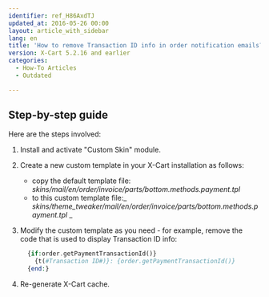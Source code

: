 ```yaml
---
identifier: ref_H86AxdTJ
updated_at: 2016-05-26 00:00
layout: article_with_sidebar
lang: en
title: 'How to remove Transaction ID info in order notification emails?'
version: X-Cart 5.2.16 and earlier
categories:
  - How-To Articles
  - Outdated

---
```



## Step-by-step guide

Here are the steps involved:

1.  Install and activate "Custom Skin" module.

2.  Create a new custom template in your X-Cart installation as follows:

    - copy the default template file:
    _skins/mail/en/order/invoice/parts/bottom.methods.payment.tpl_
    - to this custom template file:_
    _skins/theme_tweaker/mail/en/order/invoice/parts/bottom.methods.payment.tpl_
    _
3.  Modify the custom template as you need - for example, remove the code that is used to display Transaction ID info:

    ```php
      {if:order.getPaymentTransactionId()}
        {t(#Transaction ID#)}: {order.getPaymentTransactionId()}
      {end:}
    ```

4.  Re-generate X-Cart cache.
